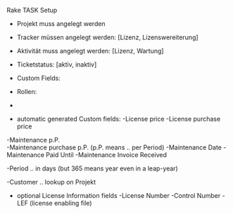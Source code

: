 Rake TASK Setup
- Projekt muss angelegt werden
- Tracker müssen angelegt werden:   [Lizenz, Lizenswereiterung]
- Aktivität muss angelegt werden:   [Lizenz, Wartung]
- Ticketstatus:                     [aktiv, inaktiv]

- Custom Fields:

- Rollen:
- 

* automatic generated Custom fields:
-License price
-License purchase price

-Maintenance p.P.            
-Maintenance purchase p.P. (p.P. means .. per Period)
-Maintenance Date
-Maintenance Paid Until
-Maintenance Invoice Received

-Period  .. in days (but 365 means year even in a leap-year)

-Customer .. lookup on Projekt

* optional License Information fields
-License Number
-Control Number
-LEF (license enabling file)
